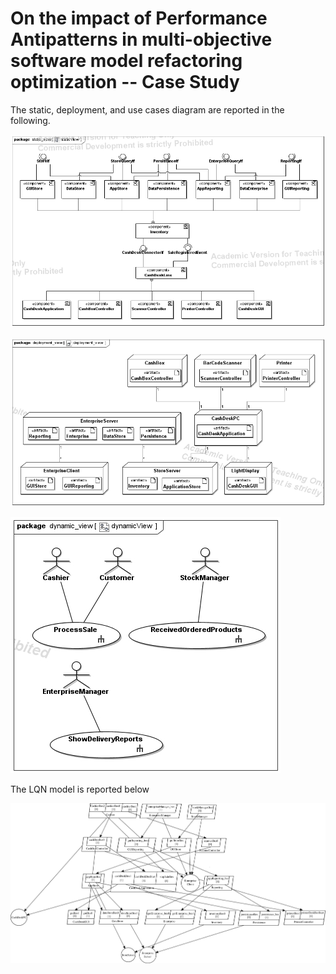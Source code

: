 # On the impact of Performance Antipatterns in multi-objective software model refactoring optimization -- Case Study

The static, deployment, and use cases diagram are reported in the following.

![staticView](staticView.jpg)

![deploymentView](deploymentView.jpg)

![useCase](useCase.jpg)

The LQN model is reported below

![LQN](cocome_lqn.png)
